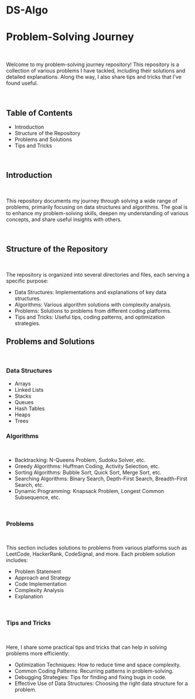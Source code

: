 # DS-Algo
<h1>Problem-Solving Journey</h1>
<br>
<p>Welcome to my problem-solving journey repository! This repository is a collection of various problems I have tackled, including their solutions and detailed explanations. Along the way, I also share tips and tricks that I've found useful.</p>
<br>
<h2>Table of Contents</h2>
<ul>
<li>Introduction</li>
<li>Structure of the Repository</li>
<li>Problems and Solutions</li>
<li>Tips and Tricks</li>
</ul>
<br>
<h2>Introduction</h2>
<br>
<p>This repository documents my journey through solving a wide range of problems, primarily focusing on data structures and algorithms. The goal is to enhance my problem-solving skills, deepen my understanding of various concepts, and share useful insights with others.</p>
<br>
<h2>Structure of the Repository</h2>
<br>
<p>The repository is organized into several directories and files, each serving a specific purpose:</p>
<ul>
  <li> Data Structures: Implementations and explanations of key data structures.</li>
  <li>Algorithms: Various algorithm solutions with complexity analysis.</li>
  <li>Problems: Solutions to problems from different coding platforms.</li>
  <li>Tips and Tricks: Useful tips, coding patterns, and optimization strategies.</li>
</ul>
<h2>Problems and Solutions</h2>
<br>
<h3>Data Structures</h3>
<ul>
  <li>Arrays</li>
  <li>Linked Lists</li>
  <li>Stacks</li>
  <li>Queues</li>
  <li>Hash Tables</li>
  <li>Heaps</li>
  <li>Trees</li>
</ul>
<h3>Algorithms</h3>
<br>
<ul>
  <li>Backtracking: N-Queens Problem, Sudoku Solver, etc.</li>
  <li>Greedy Algorithms: Huffman Coding, Activity Selection, etc.</li>
  <li>Sorting Algorithms: Bubble Sort, Quick Sort, Merge Sort, etc.</li>
  <li>Searching Algorithms: Binary Search, Depth-First Search, Breadth-First Search, etc.</li>
  <li>Dynamic Programming: Knapsack Problem, Longest Common Subsequence, etc.</li>
</ul>
<br>
<h3>Problems</h3>
<br>
<p>This section includes solutions to problems from various platforms such as LeetCode, HackerRank, CodeSignal, and more. Each problem solution includes:</p>
<ul>
  <li>Problem Statement</li>
  <li>Approach and Strategy</li>
  <li>Code Implementation</li>
  <li>Complexity Analysis</li>
  <li>Explanation</li>
</ul>
<br>
<h3>Tips and Tricks</h3>
<br>
<p>Here, I share some practical tips and tricks that can help in solving problems more efficiently:</p>
<ul>
  <li>Optimization Techniques: How to reduce time and space complexity.</li>
   <li>Common Coding Patterns: Recurring patterns in problem-solving.</li>
   <li>Debugging Strategies: Tips for finding and fixing bugs in code.</li>
   <li>Effective Use of Data Structures: Choosing the right data structure for a problem.</li>
</ul>

